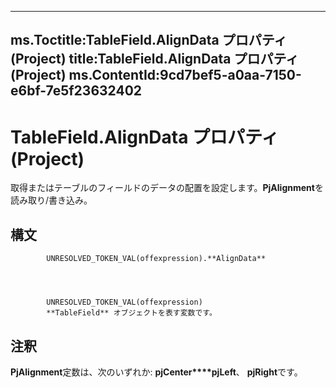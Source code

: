 

---
ms.Toctitle:TableField.AlignData プロパティ (Project)
title:TableField.AlignData プロパティ (Project)
ms.ContentId:9cd7bef5-a0aa-7150-e6bf-7e5f23632402
---
# TableField.AlignData プロパティ (Project)




取得またはテーブルのフィールドのデータの配置を設定します。**PjAlignment**を読み取り/書き込み。

## 構文

            UNRESOLVED_TOKEN_VAL(offexpression).**AlignData**




            UNRESOLVED_TOKEN_VAL(offexpression)
            **TableField** オブジェクトを表す変数です。



## 注釈
**PjAlignment**定数は、次のいずれか: **pjCenter****pjLeft**、 **pjRight**です。




